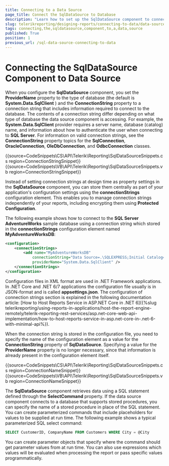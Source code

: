 ```yaml
---
title: Connecting to a Data Source
page_title: Connect the SqlDataSource to Database
description: "Learn how to set up the SqlDataSource component to connect to a Data Source in .NET Framework and in .NET Core through the configuration file and code."
slug: telerikreporting/designing-reports/connecting-to-data/data-source-components/sqldatasource-component/connecting-the-sqldatasource-component-to-a-data-source
tags: connecting,the,sqldatasource,component,to,a,data,source
published: True
position: 1
previous_url: /sql-data-source-connecting-to-data
---
```


# Connecting the SqlDataSource Component to Data Source

When you configure the __SqlDataSource__ component, you set the __ProviderName__ property to the type of database (the default is __System.Data.SqlClient__ ) and the __ConnectionString__ property to a connection string that includes information required to connect to the database. The contents of a connection string differ depending on what type of database the data source component is accessing. For example, the __System.Data.SqlClient__ provider requires a server name, database (catalog) name, and information about how to authenticate the user when connecting to __SQL Server__. For information on valid connection strings, see the __ConnectionString__ property topics for the __SqlConnection__, __OracleConnection__, __OleDbConnection__, and __OdbcConnection__ classes.

{{source=CodeSnippets\CS\API\Telerik\Reporting\SqlDataSourceSnippets.cs region=ConnectionStringSnippet}}
{{source=CodeSnippets\VB\API\Telerik\Reporting\SqlDataSourceSnippets.vb region=ConnectionStringSnippet}}

Instead of setting connection strings at design time as property settings in the __SqlDataSource__ component, you can store them centrally as part of your application's configuration settings using the __connectionStrings__ configuration element. This enables you to manage connection strings independently of your reports, including encrypting them using __Protected Configuration__.

The following example shows how to connect to the __SQL Server AdventureWorks__ sample database using a connection string which stored in the __connectionStrings__ configuration element named __MyAdventureWorksDB__:

````XML
<configuration>
	<connectionStrings>
		<add name="MyAdventureWorksDB"
			connectionString="Data Source=.\SQLEXPRESS;Initial Catalog=AdventureWorks;Integrated Security=True"
			providerName="System.Data.SqlClient" />
	</connectionStrings>
</configuration>
````

Configuration files in XML format are used in .NET Framework applications. In .NET Core and .NET 6/7 applications the configuration file usually is in JSON-format and is called __appsettings.json__. The configuration of connection strings section is explained in the following documentation article: [How to Host Reports Service in ASP.NET Core in .NET 6]({%slug telerikreporting/using-reports-in-applications/host-the-report-engine-remotely/telerik-reporting-rest-services/asp.net-core-web-api-implementation/how-to-host-reports-service-in-asp.net-core-in-.net-6-with-minimal-api%}).

When the connection string is stored in the configuration file, you need to specify the name of the configuration element as a value for the __ConnectionString__ property of __SqlDataSource__. Specifying a value for the __ProviderName__ property is no longer necessary, since that information is already present in the configuration element itself.

{{source=CodeSnippets\CS\API\Telerik\Reporting\SqlDataSourceSnippets.cs region=ConnectionNameSnippet}}
{{source=CodeSnippets\VB\API\Telerik\Reporting\SqlDataSourceSnippets.vb region=ConnectionNameSnippet}}

The __SqlDataSource__ component retrieves data using a SQL statement defined through the __SelectCommand__ property. If the data source component connects to a database that supports stored procedures, you can specify the name of a stored procedure in place of the SQL statement. You can create parameterized commands that include placeholders for values to be supplied at run time. The following example shows a typical parameterized SQL select command:

````SQL
SELECT CustomerID, CompanyName FROM Customers WHERE City = @City
````

You can create parameter objects that specify where the command should get parameter values from at run time. You can also use expressions which values will be evaluated when processing the report or pass specific values programmatically.

